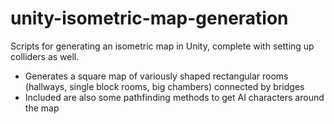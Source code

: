 # unity-isometric-map-generation
Scripts for generating an isometric map in Unity, complete with setting up colliders as well.

- Generates a square map of variously shaped rectangular rooms (hallways, single block rooms, big chambers) connected by bridges
- Included are also some pathfinding methods to get AI characters around the map
